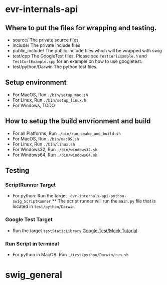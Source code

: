 # evr-internals-api

## Where to put the files for wrapping and testing.
* source/
  The private source files
* include/
  The private include files
* public_include/
  The public include files which will be wrapped with swig
* test/cpp
  The GoogleTest files. Please see `TestCurlExample.h` and `TestCurlExample.cpp` for an example on how to use googletest.
* test/python/Darwin
  The python test files. 

## Setup environment
* For MacOS, Run `./bin/setup_mac.sh`
* For Linux, Run `./bin/setup_linux.h`
* For Windows, TODO

## How to setup the build envrionment and build
* For all Platforms, Run `./bin/run_cmake_and_build.sh`
* For MacOS, Run `./bin/macOS.sh`
* For Linux, Run `./bin/linux.sh`
* For Windows32, Run `./bin/windows32.sh`
* For Windows64, Run `./bin/windows64.sh`

## Testing
### ScriptRunner Target
* For python: Run the target `_evr-internals-api-python-swig_ScriptRunner`
** The script runner will run the `main.py` file that is located in `test/python/Darwin`
### Google Test Target
* Run the target `testStaticLibrary`
[Google Test/Mock Tutorial](https://chromium.googlesource.com/external/github.com/google/googletest/+/HEAD/googlemock/README.md)
### Run Script in terminal
* For python in MacOS: Run `./test/python/Darwin/run.sh`
# swig_general
